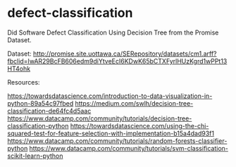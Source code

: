 # defect-classification
Did Software Defect Classification Using Decision Tree from the Promise Dataset. 

Dataset: http://promise.site.uottawa.ca/SERepository/datasets/cm1.arff?fbclid=IwAR29BcFB606edm9diYtveEcI6KDwK65bCTXFyrlHUzKgrd1wPPt13HT4ohk

Resources:

https://towardsdatascience.com/introduction-to-data-visualization-in-python-89a54c97fbed
https://medium.com/swlh/decision-tree-classification-de64fc4d5aac
https://www.datacamp.com/community/tutorials/decision-tree-classification-python
https://towardsdatascience.com/using-the-chi-squared-test-for-feature-selection-with-implementation-b15a4dad93f1
https://www.datacamp.com/community/tutorials/random-forests-classifier-python
https://www.datacamp.com/community/tutorials/svm-classification-scikit-learn-python
